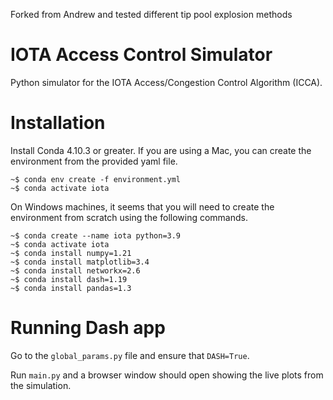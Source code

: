 Forked from Andrew and tested different tip pool explosion methods

# IOTA Access Control Simulator
Python simulator for the IOTA Access/Congestion Control Algorithm (ICCA).

# Installation
Install Conda 4.10.3 or greater.
If you are using a Mac, you can create the environment from the provided yaml file.
```console
~$ conda env create -f environment.yml
~$ conda activate iota
```
On Windows machines, it seems that you will need to create the environment from scratch using the following commands.
```console
~$ conda create --name iota python=3.9
~$ conda activate iota
~$ conda install numpy=1.21
~$ conda install matplotlib=3.4
~$ conda install networkx=2.6
~$ conda install dash=1.19
~$ conda install pandas=1.3
```

# Running Dash app
Go to the `global_params.py` file and ensure that `DASH=True`.

Run `main.py` and a browser window should open showing the live plots from the simulation.
